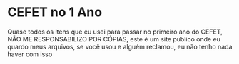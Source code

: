 # CEFET no 1 Ano
 Quase todos os itens que eu usei para passar no primeiro ano do CEFET, NÃO ME RESPONSABILIZO POR CÓPIAS, este é um site publico onde eu quardo meus arquivos, se você usou e alguém reclamou, eu não tenho nada haver com isso
